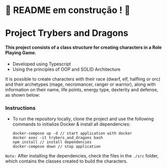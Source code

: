 # :construction: README em construção ! :construction:

# Project Trybers and Dragons
#### This project consists of a class structure for creating characters in a Role Playing Game.

* Developed using Typescript
* Using the principles of OOP and SOLID Architecture

It is possible to create characters with their race (dwarf, elf, halfling or orc) and their archetypes (mage, necromancer, ranger or warrior), along with information on their name, life points, energy type, dexterity and defense, as shown below:

### Instructions
* To run the repository locally, clone the project and use the following commands to initialize Docker & install all dependencies:

  ```
  docker-compose up -d // start application with docker
  docker exec -it trybers_and_dragons bash
  npm install // install dependencies
  docker-compose down // stop application
  ```
`Note:` After installing the dependencies, check the files in the `./src` folder, which contains the classes created to build the characters.
